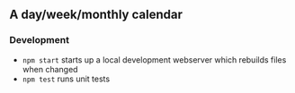 ## A day/week/monthly calendar



### Development

- `npm start` starts up a local development webserver which rebuilds files when changed
- `npm test` runs unit tests
